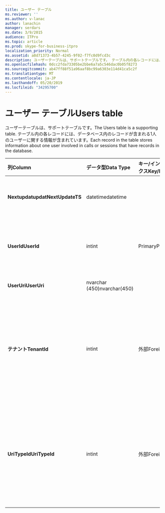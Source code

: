 ```yaml
---
title: ユーザー テーブル
ms.reviewer: ''
ms.author: v-lanac
author: lanachin
manager: serdars
ms.date: 3/9/2015
audience: ITPro
ms.topic: article
ms.prod: skype-for-business-itpro
localization_priority: Normal
ms.assetid: a8d71373-4b57-4245-9f02-f7fc0d9fcd3c
description: ユーザーテーブルは、サポートテーブルです。 テーブル内の各レコードには、データベース内のレコードが含まれる1人のユーザーに関する情報が含まれています。
ms.openlocfilehash: 0dcc2fda73305be2bbe6a7a5c546dac0b05f8273
ms.sourcegitcommit: ab47ff88f51a96aaf8bc99a6303e114d41ca5c2f
ms.translationtype: MT
ms.contentlocale: ja-JP
ms.lasthandoff: 05/20/2019
ms.locfileid: "34295700"
---
```

# <a name="users-table"></a><span data-ttu-id="16347-104">ユーザー テーブル</span><span class="sxs-lookup"><span data-stu-id="16347-104">Users table</span></span>
 
<span data-ttu-id="16347-105">ユーザーテーブルは、サポートテーブルです。</span><span class="sxs-lookup"><span data-stu-id="16347-105">The Users table is a supporting table.</span></span> <span data-ttu-id="16347-106">テーブル内の各レコードには、データベース内のレコードが含まれる1人のユーザーに関する情報が含まれています。</span><span class="sxs-lookup"><span data-stu-id="16347-106">Each record in the table stores information about one user involved in calls or sessions that have records in the database.</span></span>
  
|<span data-ttu-id="16347-107">**列**</span><span class="sxs-lookup"><span data-stu-id="16347-107">**Column**</span></span>|<span data-ttu-id="16347-108">**データ型**</span><span class="sxs-lookup"><span data-stu-id="16347-108">**Data Type**</span></span>|<span data-ttu-id="16347-109">**キー/インデックス**</span><span class="sxs-lookup"><span data-stu-id="16347-109">**Key/Index**</span></span>|<span data-ttu-id="16347-110">**詳細**</span><span class="sxs-lookup"><span data-stu-id="16347-110">**Details**</span></span>|
|:-----|:-----|:-----|:-----|
|<span data-ttu-id="16347-111">**Nextupdatupdat**</span><span class="sxs-lookup"><span data-stu-id="16347-111">**NextUpdateTS**</span></span> <br/> |<span data-ttu-id="16347-112">datetime</span><span class="sxs-lookup"><span data-stu-id="16347-112">datetime</span></span>  <br/> ||<span data-ttu-id="16347-113">内部使用のタイムスタンプ。</span><span class="sxs-lookup"><span data-stu-id="16347-113">Time stamp for internal use.</span></span>  <br/> |
|<span data-ttu-id="16347-114">**UserId**</span><span class="sxs-lookup"><span data-stu-id="16347-114">**UserId**</span></span> <br/> |<span data-ttu-id="16347-115">int</span><span class="sxs-lookup"><span data-stu-id="16347-115">int</span></span>  <br/> |<span data-ttu-id="16347-116">Primary</span><span class="sxs-lookup"><span data-stu-id="16347-116">Primary</span></span>  <br/> |<span data-ttu-id="16347-117">このユーザーを識別する一意の番号です。</span><span class="sxs-lookup"><span data-stu-id="16347-117">Unique number identifying this user.</span></span>  <br/> |
|<span data-ttu-id="16347-118">**UserUri**</span><span class="sxs-lookup"><span data-stu-id="16347-118">**UserUri**</span></span> <br/> |<span data-ttu-id="16347-119">nvarchar (450)</span><span class="sxs-lookup"><span data-stu-id="16347-119">nvarchar(450)</span></span>  <br/> | <br/> |<span data-ttu-id="16347-120">ユーザー URI。</span><span class="sxs-lookup"><span data-stu-id="16347-120">User URI.</span></span>  <br/> |
|<span data-ttu-id="16347-121">**テナント**</span><span class="sxs-lookup"><span data-stu-id="16347-121">**TenantId**</span></span> <br/> |<span data-ttu-id="16347-122">int</span><span class="sxs-lookup"><span data-stu-id="16347-122">int</span></span>  <br/> |<span data-ttu-id="16347-123">外部</span><span class="sxs-lookup"><span data-stu-id="16347-123">Foreign</span></span>  <br/> |<span data-ttu-id="16347-124">このユーザーのテナント ID。</span><span class="sxs-lookup"><span data-stu-id="16347-124">This user's Tenant ID.</span></span> <span data-ttu-id="16347-125">詳細については、「テナント」の[表](tenants.md)を参照してください。</span><span class="sxs-lookup"><span data-stu-id="16347-125">See the [Tenants table](tenants.md) for more information.</span></span> <br/> |
|<span data-ttu-id="16347-126">**UriTypeId**</span><span class="sxs-lookup"><span data-stu-id="16347-126">**UriTypeId**</span></span> <br/> |<span data-ttu-id="16347-127">int</span><span class="sxs-lookup"><span data-stu-id="16347-127">int</span></span>  <br/> |<span data-ttu-id="16347-128">外部</span><span class="sxs-lookup"><span data-stu-id="16347-128">Foreign</span></span>  <br/> |<span data-ttu-id="16347-129">このユーザーの URI 型。</span><span class="sxs-lookup"><span data-stu-id="16347-129">This user's URI type.</span></span> <span data-ttu-id="16347-130">詳細については、 [UriTypes の表](uritypes.md)を参照してください。</span><span class="sxs-lookup"><span data-stu-id="16347-130">See the [UriTypes table](uritypes.md) for more information.</span></span> <br/> |
   

